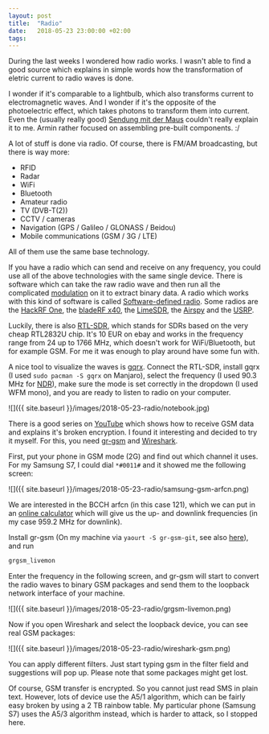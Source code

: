 ```yaml
---
layout: post
title:  "Radio"
date:   2018-05-23 23:00:00 +02:00
tags:
---
```


During the last weeks I wondered how radio works.
I wasn't able to find a good source which explains in simple words how the transformation of eletric current to radio waves is done.

I wonder if it's comparable to a lightbulb, which also transforms current to electromagnetic waves.
And I wonder if it's the opposite of the photoelectric effect, which takes photons to transform them into current.
Even the (usually really good) [Sendung mit der Maus](https://www.youtube.com/watch?v=Nc0tk8WemGg) couldn't really explain it to me. Armin rather focused on assembling pre-built components. :/

A lot of stuff is done via radio. Of course, there is FM/AM broadcasting, but there is way more:

- RFID
- Radar
- WiFi
- Bluetooth
- Amateur radio
- TV (DVB-T(2))
- CCTV / cameras
- Navigation (GPS / Galileo / GLONASS / Beidou)
- Mobile communications (GSM / 3G / LTE)

All of them use the same base technology.

If you have a radio which can send and receive on any frequency, you could use all of the above technologies with the same single device.
There is software which can take the raw radio wave and then run all the complicated [modulation](https://en.wikipedia.org/wiki/Modulation) on it to extract binary data. A radio which works with this kind of software is called [Software-defined radio](https://en.wikipedia.org/wiki/Software-defined_radio). Some radios are the [HackRF One](https://greatscottgadgets.com/hackrf/), the [bladeRF x40](https://www.nuand.com/blog/product/bladerf-x40/), the [LimeSDR](https://myriadrf.org/projects/limesdr/), the [Airspy](https://airspy.com/) and the [USRP](https://www.ettus.com/).

Luckily, there is also [RTL-SDR](https://www.rtl-sdr.com/about-rtl-sdr/), which stands for SDRs based on the very cheap RTL2832U chip. It's 10 EUR on ebay and works in the frequency range from 24 up to 1766 MHz, which doesn't work for WiFi/Bluetooth, but for example GSM. For me it was enough to play around have some fun with.

A nice tool to visualize the waves is [gqrx](http://gqrx.dk/). Connect the RTL-SDR, install gqrx (I used `sudo pacman -S gqrx` on Manjaro), select the frequency (I used 90.3 MHz for [NDR](https://www.ndr.de/903/index.html)), make sure the mode is set correctly in the dropdown (I used WFM mono), and you are ready to listen to radio on your computer.

![]({{ site.baseurl }}/images/2018-05-23-radio/notebook.jpg)

There is a good series on [YouTube](https://www.youtube.com/watch?v=PExa5sC4sbE) which shows how to receive GSM data and explains it's broken encryption.
I found it interesting and decided to try it myself.
For this, you need [gr-gsm](https://github.com/ptrkrysik/gr-gsm) and [Wireshark](https://www.wireshark.org/).

First, put your phone in GSM mode (2G) and find out which channel it uses.
For my Samsung S7, I could dial `*#0011#` and it showed me the following screen:

![]({{ site.baseurl }}/images/2018-05-23-radio/samsung-gsm-arfcn.png)

We are interested in the BCCH arfcn (in this case 121), which we can put in an [online calculator](https://www.cellmapper.net/arfcn) which will give us the up- and downlink frequencies (in my case 959.2 MHz for downlink).

Install gr-gsm (On my machine via `yaourt -S gr-gsm-git`, see also [here](https://github.com/ptrkrysik/gr-gsm)), and run

```bash
grgsm_livemon
```

Enter the frequency in the following screen, and gr-gsm will start to convert the radio waves to binary GSM packages and send them to the loopback network interface of your machine.

![]({{ site.baseurl }}/images/2018-05-23-radio/grgsm-livemon.png)

Now if you open Wireshark and select the loopback device, you can see real GSM packages:

![]({{ site.baseurl }}/images/2018-05-23-radio/wireshark-gsm.png)

You can apply different filters. Just start typing gsm in the filter field and suggestions will pop up.
Please note that some packages might get lost.

Of course, GSM transfer is encrypted. So you cannot just read SMS in plain text.
However, lots of device use the A5/1 algorithm, which can be fairly easy broken by using a 2 TB rainbow table.
My particular phone (Samsung S7) uses the A5/3 algorithm instead, which is harder to attack, so I stopped here.
